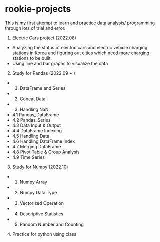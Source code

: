 # rookie-projects
This is my first attempt to learn and practice data analysis/ programming through lots of trial and error.

1. Electric Cars project (2022.08)
- Analyzing the status of electric cars and electric vehicle charging stations in Korea and figuring out cities which need more charging stations to be built.
- Using line and bar graphs to visualize the data

2. Study for Pandas (2022.09 ~ )
- 01. DataFrame and Series
- 02. Concat Data
- 03. Handling NaN
- 4.1 Pandas_DataFrame
- 4.2 Pandas_Series
- 4.3 Data Input & Output
- 4.4 DataFrame Indexing
- 4.5 Handling Data
- 4.6 Handling DataFrame Index
- 4.7 Merging DataFrame
- 4.8 Pivot Table & Group Analysis
- 4.9 Time Series

3. Study for Numpy (2022.10)
- 01. Numpy Array
- 02. Numpy Data Type
- 03. Vectorized Operation
- 04. Descriptive Statistics
- 05. Random Number and Counting

4. Practice for python using class 
